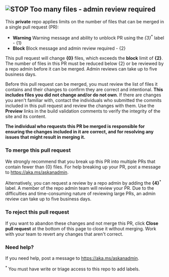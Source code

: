 ## ![STOP](https://docs.microsoft.com/en-us/office/media/internal/prfilecountcheck-stop-sign.png) Too many files - admin review required

This **private** repo applies limits on the number of files that can be merged in a single pull request (PR):

- **Warning** Warning message and ability to unblock PR using the *{3}*<sup>\*</sup> label - {1}
- **Block** Block message and admin review required - {2}

This pull request will change **{0}** files, which exceeds the **block** limit of **{2}**. The number of files in this PR must be reduced below {2} or be reviewed by a repo admin before it can be merged. Admin reviews can take up to five business days.

Before this pull request can be merged, you must review the list of files it contains and their changes to confirm they are correct and intentional. **This includes files you did not change and/or do not own**. If there are changes you aren't familiar with, contact the individuals who submitted the commits included in this pull request and review the changes with them. Use the **Preview** links in the build validation comments to verify the integrity of the site and its content.

**The individual who requests this PR be merged is responsible for ensuring the changes included in it are correct, and for resolving any issues that might result in merging it.**

### To merge this pull request

We strongly recommend that you break up this PR into multiple PRs that contain fewer than {0} files. For help breaking up your PR, post a message to https://aka.ms/askanadmin.

Alternatively, you can request a review by a repo admin by adding the **{4}**<sup>\*</sup> label. A member of the repo admin team will review your PR. Due to the difficulties and time-consuming nature of reviewing large PRs, an admin review can take up to five business days.

### To reject this pull request

If you want to abandon these changes and not merge this PR, click **Close pull request** at the bottom of this page to close it without merging. Work with your team to revert any changes that aren't correct.

### Need help?

If you need help, post a message to https://aka.ms/askanadmin.

<sup>\*</sup> You must have write or triage access to this repo to add labels.
